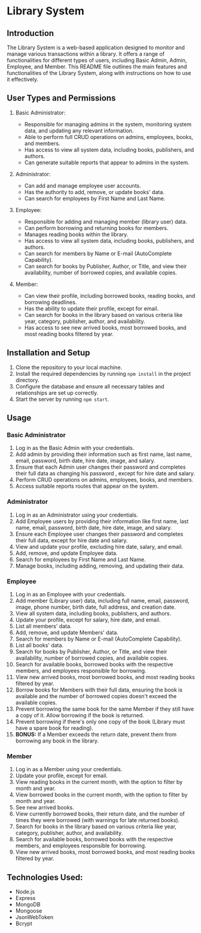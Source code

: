 # Library System

## Introduction

The Library System is a web-based application designed to monitor and manage various transactions within a library. It offers a range of functionalities for different types of users, including Basic Admin, Admin, Employee, and Member. This README file outlines the main features and functionalities of the Library System, along with instructions on how to use it effectively.

## User Types and Permissions

1. Basic Administrator:
   - Responsible for managing admins in the system, monitoring system data, and updating any relevant information.
   - Able to perform full CRUD operations on admins, employees, books, and members.
   - Has access to view all system data, including books, publishers, and authors.
   - Can generate suitable reports that appear to admins in the system.

2. Administrator:
   - Can add and manage employee user accounts.
   - Has the authority to add, remove, or update books' data.
   - Can search for employees by First Name and Last Name.

3. Employee:
   - Responsible for adding and managing member (library user) data.
   - Can perform borrowing and returning books for members.
   - Manages reading books within the library.
   - Has access to view all system data, including books, publishers, and authors.
   - Can search for members by Name or E-mail (AutoComplete Capability).
   - Can search for books by Publisher, Author, or Title, and view their availability, number of borrowed copies, and available copies.

4. Member:
   - Can view their profile, including borrowed books, reading books, and borrowing deadlines.
   - Has the ability to update their profile, except for email.
   - Can search for books in the library based on various criteria like year, category, publisher, author, and availability.
   - Has access to see new arrived books, most borrowed books, and most reading books filtered by year.

## Installation and Setup

1. Clone the repository to your local machine.
2. Install the required dependencies by running `npm install` in the project directory.
3. Configure the database and ensure all necessary tables and relationships are set up correctly.
4. Start the server by running `npm start`.
   
## Usage

### Basic Administrator

1. Log in as the Basic Admin with your credentials.
2. Add admin by providing their information such as first name, last name, email, password, birth date, hire date, image, and salary.
3. Ensure that each Admin user changes their password and completes their full data as changing his password , except for hire date and salary.
4. Perform CRUD operations on admins, employees, books, and members.
5. Access suitable reports routes that appear on the system.

### Administrator

1. Log in as an Administrator using your credentials.
2. Add Employee users by providing their information like first name, last name, email, password, birth date, hire date, image, and salary.
3. Ensure each Employee user changes their password and completes their full data, except for hire date and salary.
4. View and update your profile, excluding hire date, salary, and email.
5. Add, remove, and update Employee data.
6. Search for employees by First Name and Last Name.
7. Manage books, including adding, removing, and updating their data.

### Employee

1. Log in as an Employee with your credentials.
2. Add member (Library user) data, including full name, email, password, image, phone number, birth date, full address, and creation date.
3. View all system data, including books, publishers, and authors.
4. Update your profile, except for salary, hire date, and email.
5. List all members' data.
6. Add, remove, and update Members' data.
7. Search for members by Name or E-mail (AutoComplete Capability).
8. List all books' data.
9. Search for books by Publisher, Author, or Title, and view their availability, number of borrowed copies, and available copies.
10. Search for available books, borrowed books with the respective members, and employees responsible for borrowing.
11. View new arrived books, most borrowed books, and most reading books filtered by year.
12. Borrow books for Members with their full data, ensuring the book is available and the number of borrowed copies doesn't exceed the available copies.
13. Prevent borrowing the same book for the same Member if they still have a copy of it. Allow borrowing if the book is returned.
14. Prevent borrowing if there's only one copy of the book (Library must have a spare book for reading).
15. **BONUS:** If a Member exceeds the return date, prevent them from borrowing any book in the library.

### Member

1. Log in as a Member using your credentials.
2. Update your profile, except for email.
3. View reading books in the current month, with the option to filter by month and year.
4. View borrowed books in the current month, with the option to filter by month and year.
5. See new arrived books.
6. View currently borrowed books, their return date, and the number of times they were borrowed (with warnings for late returned books).
7. Search for books in the library based on various criteria like year, category, publisher, author, and availability.
8. Search for available books, borrowed books with the respective members, and employees responsible for borrowing.
9. View new arrived books, most borrowed books, and most reading books filtered by year.

## Technologies Used:

- Node.js
- Express
- MongoDB
- Mongoose
- JsonWebToken
- Bcrypt

